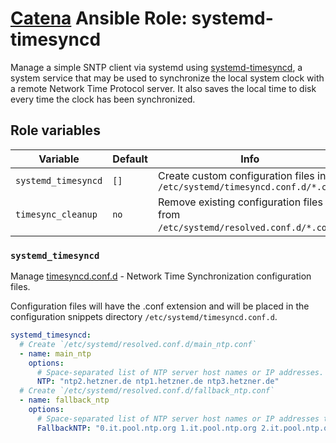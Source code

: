 # [Catena](https://github.com/alysoid/catena) Ansible Role: systemd-timesyncd

Manage a simple SNTP client via systemd using [systemd-timesyncd](https://man.archlinux.org/man/systemd-timesyncd.8), a system service that may be used to synchronize the local system clock with a remote Network Time Protocol server. It also saves the local time to disk every time the clock has been synchronized.

## Role variables

| Variable            | Default | Info                                                                                  |
| ------------------- | ------- | ------------------------------------------------------------------------------------- |
| `systemd_timesyncd` | `[]`    | Create custom configuration files in `/etc/systemd/timesyncd.conf.d/*.conf`           |
| `timesync_cleanup`  | `no`    | Remove existing configuration files from `/etc/systemd/resolved.conf.d/*.conf`.       |

### `systemd_timesyncd`

Manage [timesyncd.conf.d](https://man.archlinux.org/man/timesyncd.conf.5) - Network Time Synchronization configuration files.

Configuration files will have the .conf extension and will be placed in the configuration snippets directory `/etc/systemd/timesyncd.conf.d`.

```yaml
systemd_timesyncd:
  # Create `/etc/systemd/resolved.conf.d/main_ntp.conf`
  - name: main_ntp
    options:
      # Space-separated list of NTP server host names or IP addresses.
      NTP: "ntp2.hetzner.de ntp1.hetzner.de ntp3.hetzner.de"
  # Create `/etc/systemd/resolved.conf.d/fallback_ntp.conf`
  - name: fallback_ntp
    options:
      # Space-separated list of NTP server host names or IP addresses to be used as the fallback NTP servers.
      FallbackNTP: "0.it.pool.ntp.org 1.it.pool.ntp.org 2.it.pool.ntp.org 3.it.pool.ntp.org"
```
